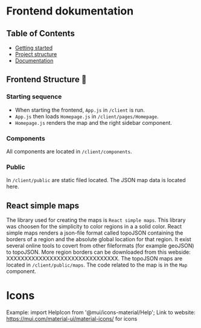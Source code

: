 # Frontend dokumentation

## Table of Contents
- [Getting started](#getting-started)
- [Project structure](#project-structure)
- [Documentation](#documentation)

## Frontend Structure 📁

### Starting sequence

- When starting the frontend, `App.js` in `/client`  is run. 
- `App.js` then loads `Homepage.js` in `/client/pages/Homepage`. 
- `Homepage.js` renders the map and the right sidebar component. 

### Components
All components are located in `/client/components`.

### Public
In `/client/public` are static filed located. The JSON map data is located here.

## React simple maps
The library used for creating the maps is `React simple maps`. This library was choosen for the simplicity to color regions in a a solid color. React simple maps renders a json-file format called topoJSON containing the borders of a region and the absolute global location for that region. It exist several online tools to covert from other fileformats (for example geoJSON) to topoJSON. More region borders can be downloaded from this webside: XXXXXXXXXXXXXXXXXXXXXXXXXXXXXXX. The topoJSON maps are located in `/client/public/maps`. The code related to the map is in the `Map` component. 



# Icons
Example:
import HelpIcon from '@mui/icons-material/Help';
Link to website:
https://mui.com/material-ui/material-icons/ for icons
